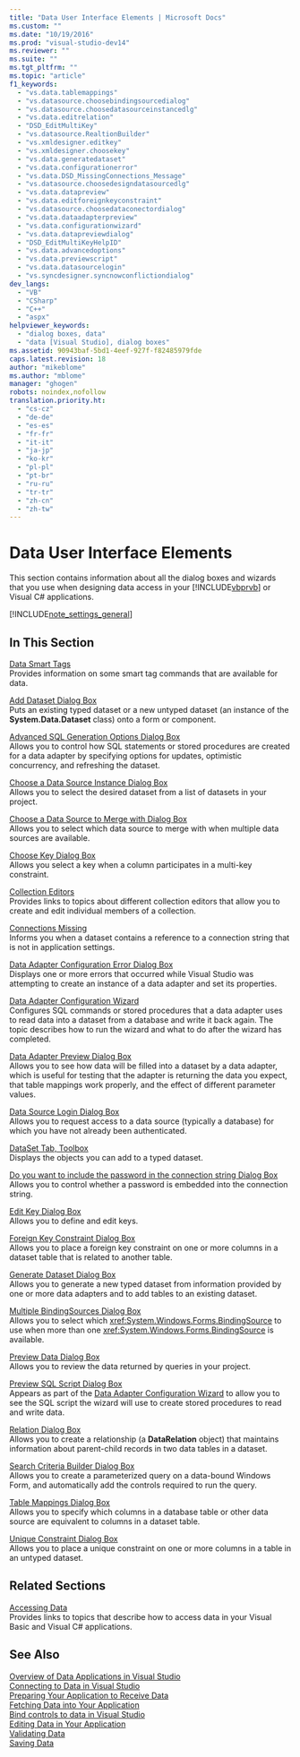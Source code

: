 ```yaml
---
title: "Data User Interface Elements | Microsoft Docs"
ms.custom: ""
ms.date: "10/19/2016"
ms.prod: "visual-studio-dev14"
ms.reviewer: ""
ms.suite: ""
ms.tgt_pltfrm: ""
ms.topic: "article"
f1_keywords: 
  - "vs.data.tablemappings"
  - "vs.datasource.choosebindingsourcedialog"
  - "vs.datasource.choosedatasourceinstancedlg"
  - "vs.data.editrelation"
  - "DSD_EditMultiKey"
  - "vs.datasource.RealtionBuilder"
  - "vs.xmldesigner.editkey"
  - "vs.xmldesigner.choosekey"
  - "vs.data.generatedataset"
  - "vs.data.configurationerror"
  - "vs.data.DSD_MissingConnections_Message"
  - "vs.datasource.choosedesigndatasourcedlg"
  - "vs.data.datapreview"
  - "vs.data.editforeignkeyconstraint"
  - "vs.datasource.choosedataconectordialog"
  - "vs.data.dataadapterpreview"
  - "vs.data.configurationwizard"
  - "vs.data.datapreviewdialog"
  - "DSD_EditMultiKeyHelpID"
  - "vs.data.advancedoptions"
  - "vs.data.previewscript"
  - "vs.data.datasourcelogin"
  - "vs.syncdesigner.syncnowconflictiondialog"
dev_langs: 
  - "VB"
  - "CSharp"
  - "C++"
  - "aspx"
helpviewer_keywords: 
  - "dialog boxes, data"
  - "data [Visual Studio], dialog boxes"
ms.assetid: 90943baf-5bd1-4eef-927f-f82485979fde
caps.latest.revision: 18
author: "mikeblome"
ms.author: "mblome"
manager: "ghogen"
robots: noindex,nofollow
translation.priority.ht: 
  - "cs-cz"
  - "de-de"
  - "es-es"
  - "fr-fr"
  - "it-it"
  - "ja-jp"
  - "ko-kr"
  - "pl-pl"
  - "pt-br"
  - "ru-ru"
  - "tr-tr"
  - "zh-cn"
  - "zh-tw"
---
```

# Data User Interface Elements
This section contains information about all the dialog boxes and wizards that you use when designing data access in your [!INCLUDE[vbprvb](../code-quality/includes/vbprvb_md.md)] or Visual C# applications.  
  
 [!INCLUDE[note_settings_general](../data-tools/includes/note_settings_general_md.md)]  
  
## In This Section  
 [Data Smart Tags](http://msdn.microsoft.com/en-us/1e0a848f-c57b-47ab-b884-eaaa40726f43)  
 Provides information on some smart tag commands that are available for data.  
  
 [Add Dataset Dialog Box](http://msdn.microsoft.com/en-us/0e03c0ff-212b-4bfa-ac51-3c2adb71ead0)  
 Puts an existing typed dataset or a new untyped dataset (an instance of the **System.Data.Dataset** class) onto a form or component.  
  
 [Advanced SQL Generation Options Dialog Box](http://msdn.microsoft.com/en-us/41420450-1ff4-4a1a-b85b-6f6901538fef)  
 Allows you to control how SQL statements or stored procedures are created for a data adapter by specifying options for updates, optimistic concurrency, and refreshing the dataset.  
  
 [Choose a Data Source Instance Dialog Box](http://msdn.microsoft.com/en-us/51c47f06-fdc5-453e-9178-0a5a2c5c9f34)  
 Allows you to select the desired dataset from a list of datasets in your project.  
  
 [Choose a Data Source to Merge with Dialog Box](http://msdn.microsoft.com/en-us/accafff7-f6bd-481c-a121-fe8a76cd681d)  
 Allows you to select which data source to merge with when multiple data sources are available.  
  
 [Choose Key Dialog Box](http://msdn.microsoft.com/en-us/4ddbfbb7-a80a-412a-b80d-291d86376ca3)  
 Allows you select a key when a column participates in a multi-key constraint.  
  
 [Collection Editors](http://msdn.microsoft.com/en-us/Library/030095bd-fb9a-4b21-b628-fc1cc5985bb7)  
 Provides links to topics about different collection editors that allow you to create and edit individual members of a collection.  
  
 [Connections Missing](http://msdn.microsoft.com/en-us/bb9b2e12-7f76-4ee5-acbb-5d20116ee044)  
 Informs you when a dataset contains a reference to a connection string that is not in application settings.  
  
 [Data Adapter Configuration Error Dialog Box](http://msdn.microsoft.com/en-us/9ce65cd2-0c7d-4f51-8685-d68be5f3009b)  
 Displays one or more errors that occurred while Visual Studio was attempting to create an instance of a data adapter and set its properties.  
  
 [Data Adapter Configuration Wizard](http://msdn.microsoft.com/en-us/efff90cb-0e4c-4eb3-87dc-65dd9d418809)  
 Configures SQL commands or stored procedures that a data adapter uses to read data into a dataset from a database and write it back again. The topic describes how to run the wizard and what to do after the wizard has completed.  
  
 [Data Adapter Preview Dialog Box](http://msdn.microsoft.com/en-us/1f614cd3-4530-457e-84af-00ccbaea08cc)  
 Allows you to see how data will be filled into a dataset by a data adapter, which is useful for testing that the adapter is returning the data you expect, that table mappings work properly, and the effect of different parameter values.  
  
 [Data Source Login Dialog Box](http://msdn.microsoft.com/en-us/6f2d9a57-53c3-4841-bd37-a3643eb68d2e)  
 Allows you to request access to a data source (typically a database) for which you have not already been authenticated.  
  
 [DataSet Tab, Toolbox](http://msdn.microsoft.com/en-us/fa5f2d6f-924d-4262-ba1b-e9e7f90e7764)  
 Displays the objects you can add to a typed dataset.  
  
 [Do you want to include the password in the connection string Dialog Box](http://msdn.microsoft.com/en-us/193696a7-5213-4396-8328-05ac2df6ee94)  
 Allows you to control whether a password is embedded into the connection string.  
  
 [Edit Key Dialog Box](http://msdn.microsoft.com/en-us/f5c80e39-3a42-4284-b222-6ca009fd9675)  
 Allows you to define and edit keys.  
  
 [Foreign Key Constraint Dialog Box](http://msdn.microsoft.com/en-us/45d15629-1f4d-40a7-8708-c9ddfebedc1e)  
 Allows you to place a foreign key constraint on one or more columns in a dataset table that is related to another table.  
  
 [Generate Dataset Dialog Box](http://msdn.microsoft.com/en-us/c0efdbaf-13b1-4ee8-ade6-f8a784126cdc)  
 Allows you to generate a new typed dataset from information provided by one or more data adapters and to add tables to an existing dataset.  
  
 [Multiple BindingSources Dialog Box](http://msdn.microsoft.com/en-us/db76f70c-4fb5-479d-9b64-a67158d48f97)  
 Allows you to select which <xref:System.Windows.Forms.BindingSource> to use when more than one <xref:System.Windows.Forms.BindingSource> is available.  
  
 [Preview Data Dialog Box](http://msdn.microsoft.com/en-us/aa4f0d04-2695-4bb8-946d-54a97ae7287f)  
 Allows you to review the data returned by queries in your project.  
  
 [Preview SQL Script Dialog Box](http://msdn.microsoft.com/en-us/e9571e8b-821c-492d-9bc8-b44eba898bdd)  
 Appears as part of the [Data Adapter Configuration Wizard](http://msdn.microsoft.com/en-us/efff90cb-0e4c-4eb3-87dc-65dd9d418809) to allow you to see the SQL script the wizard will use to create stored procedures to read and write data.  
  
 [Relation Dialog Box](http://msdn.microsoft.com/en-us/ab8f4b0e-af4c-4725-a550-e2b2ebe43a02)  
 Allows you to create a relationship (a **DataRelation** object) that maintains information about parent-child records in two data tables in a dataset.  
  
 [Search Criteria Builder Dialog Box](http://msdn.microsoft.com/en-us/Library/0b306b92-f35e-45ef-a4be-3f653cd00c3d)  
 Allows you to create a parameterized query on a data-bound Windows Form, and automatically add the controls required to run the query.  
  
 [Table Mappings Dialog Box](http://msdn.microsoft.com/en-us/fb4cec1e-f3c8-4773-b409-c2de15293fea)  
 Allows you to specify which columns in a database table or other data source are equivalent to columns in a dataset table.  
  
 [Unique Constraint Dialog Box](http://msdn.microsoft.com/en-us/e71a60d7-fae2-4bd0-a1e8-43aae351707d)  
 Allows you to place a unique constraint on one or more columns in a table in an untyped dataset.  
  
## Related Sections  
 [Accessing Data](../data-tools/accessing-data-in-visual-studio.md)  
 Provides links to topics that describe how to access data in your Visual Basic and Visual C# applications.  
  
## See Also  
 [Overview of Data Applications in Visual Studio](../data-tools/overview-of-data-applications-in-visual-studio.md)   
 [Connecting to Data in Visual Studio](../data-tools/connecting-to-data-in-visual-studio.md)   
 [Preparing Your Application to Receive Data](http://msdn.microsoft.com/en-us/Library/c17bdb7e-c234-4f2f-9582-5e55c27356ad)   
 [Fetching Data into Your Application](../data-tools/fetching-data-into-your-application.md)   
 [Bind controls to data in Visual Studio](../data-tools/bind-controls-to-data-in-visual-studio.md)   
 [Editing Data in Your Application](../data-tools/editing-data-in-your-application.md)   
 [Validating Data](http://msdn.microsoft.com/en-us/Library/b3a9ee4e-5d4d-4411-9c56-c811f2b4ee7e)   
 [Saving Data](../data-tools/saving-data.md)
